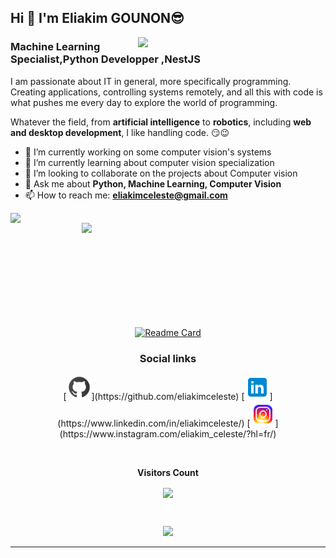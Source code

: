 ## Hi  👋 I'm Eliakim GOUNON😎

<img align="right"  src='https://github.com/princeGedeon/ML-For-Beginners/blob/main/1-Introduction/1-intro-to-ML/images/ai-ml-ds.png' width='300'>

### Machine Learning Specialist,Python Developper ,NestJS

I am passionate about IT in general, more specifically programming. Creating applications, controlling systems remotely, and all this with code is what pushes me every day to explore the world of programming.

Whatever the field, from **artificial intelligence** to **robotics**, including **web and desktop development**, I like handling code. 😏😉

- 🔭 I’m currently working on some computer vision's systems
- 🌱 I’m currently learning about computer vision specialization
- 👯 I’m looking to collaborate on the projects about Computer vision
- 💬 Ask me about **Python, Machine Learning, Computer Vision**
- 📫 How to reach me: **eliakimceleste@gmail.com**


    
<p align=center>
<div align=center>
    <a href="https://github.com/eliakimceleste/eliakimceleste" title="Go to Source">
        <img align="left" width=390
            src="https://github-readme-stats.vercel.app/api?username=eliakimceleste&show_icons=true&theme=codeSTACKr&hide_border=true"/>
    </a>
    <a href="https://github.com/eliakimceleste/eliakimceleste" title="Go to Source">
        <img align="right" width=390
            src="https://github-readme-streak-stats.herokuapp.com?user=eliakimceleste&theme=codeSTACKr&hide_border=true&date_format=j/n/Y" />
    </a>
</div>
<br><br><br><br><br><br><br><br><br>

<div >
    <p align="center">
        <a href="https://github.com/eliakimceleste/CodeWhiz"><img src="https://github-readme-stats.vercel.app/api/pin/?username=eliakimceleste&show_icons=true&theme=codeSTACKr&hide_border=true&amp;repo=CodeWhiz" alt="Readme Card"></a>
    </p>
</div>



<!-- START NEW SECTION -->
<h3 align="center">Social links</h3>
<p align="center">
[<img src='github.svg' alt='github' height='40'>](https://github.com/eliakimceleste)  [<img src='link.svg' alt='linkedin' height='40'>](https://www.linkedin.com/in/eliakimceleste/)  [<img src='insta.svg' alt='instagram' height='40'>](https://www.instagram.com/eliakim_celeste/?hl=fr/)  
</p>

<!-- START NEW SECTION -->
<div align="center">
<br><p align="centre"><b>Visitors Count</b></p>  
<p align="center"><img align="center" src="https://profile-counter.glitch.me/{eliakimceleste}/count.svg" /></p> 
<br></div>




<p align="center">
<!-- <img align="" height='120px' src="https://github.com/aryashah2k/aryashah2k/blob/main/assets/Geometric%20White.gif" /> -->
 <img align="" height='120px' src="https://raw.githubusercontent.com/rodrigograca31/rodrigograca31/master/matrix.svg" />
<!--  <img align="" height='120px' src="https://github.com/aryashah2k/aryashah2k/blob/main/assets/Geometric%20White.gif" /> -->
</p>
<hr>

<!--
**eliakimceleste/eliakimceleste** is a ✨ _special_ ✨ repository because its `README.md` (this file) appears on your GitHub profile.

Here are some ideas to get you started:

- 🔭 I’m currently working on ...
- 🌱 I’m currently learning ...
- 👯 I’m looking to collaborate on ...
- 🤔 I’m looking for help with ...
- 💬 Ask me about ...
- 📫 How to reach me: ...
- 😄 Pronouns: ...
- ⚡ Fun fact: ...
-->
